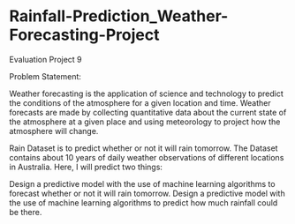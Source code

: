 # Rainfall-Prediction_Weather-Forecasting-Project
Evaluation Project 9


Problem Statement:

Weather forecasting is the application of science and technology to predict the conditions of the atmosphere for a given location and time. Weather forecasts are made by collecting quantitative data about the current state of the atmosphere at a given place and using meteorology to project how the atmosphere will change.

Rain Dataset is to predict whether or not it will rain tomorrow. The Dataset contains about 10 years of daily weather observations of different locations in Australia. Here, I will predict two things:

Design a predictive model with the use of machine learning algorithms to forecast whether or not it will rain tomorrow.
Design a predictive model with the use of machine learning algorithms to predict how much rainfall could be there.
